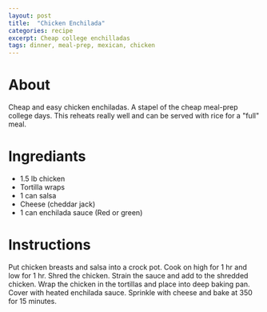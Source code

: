 ```yaml
---
layout: post
title:  "Chicken Enchilada"
categories: recipe
excerpt: Cheap college enchilladas
tags: dinner, meal-prep, mexican, chicken
---
```


# About
Cheap and easy chicken enchiladas. A stapel of the cheap meal-prep college days. This reheats really well and can be served with rice for a "full" meal.

# Ingrediants
-	1.5 lb chicken
-	Tortilla wraps
-	1 can salsa
-	Cheese (cheddar jack)
-	1 can enchilada sauce (Red or green)


# Instructions
Put chicken breasts and salsa into a crock pot. Cook on high for 1 hr and low for 1 hr. Shred the chicken. Strain the sauce and add to the shredded chicken. Wrap the chicken in the tortillas and place into deep baking pan. Cover with heated enchilada sauce. Sprinkle with cheese and bake at 350 for 15 minutes.
